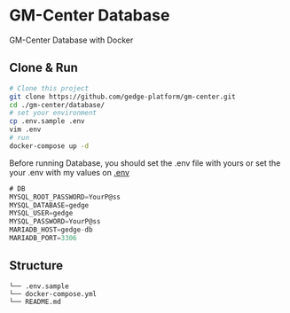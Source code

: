 # GM-Center Database
GM-Center Database with Docker



## Clone & Run
```bash
# Clone this project
git clone https://github.com/gedge-platform/gm-center.git
cd ./gm-center/database/
# set your environment
cp .env.sample .env
vim .env
# run
docker-compose up -d
```

Before running Database, you should set the .env file with yours or set the your .env with my values on [.env](github.com/gedge-platform/gm-center/main/database/blob/main/.env.sample)
```go
# DB
MYSQL_ROOT_PASSWORD=YourP@ss
MYSQL_DATABASE=gedge
MYSQL_USER=gedge
MYSQL_PASSWORD=YourP@ss
MARIADB_HOST=gedge-db
MARIADB_PORT=3306
```



## Structure
```
└── .env.sample
└── docker-compose.yml
└── README.md
```

